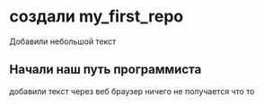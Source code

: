 # создали my_first_repo

Добавили небольшой текст

## Начали наш путь программиста

добавили текст через веб браузер 
ничего не получается
что то 
